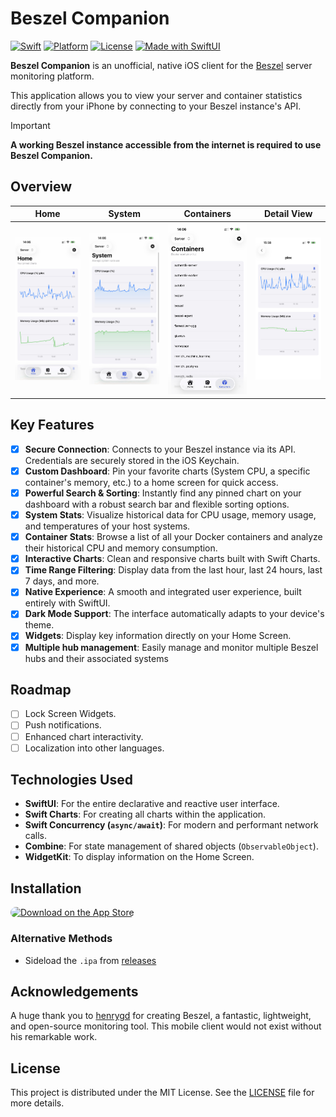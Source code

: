 # Beszel Companion

[![Swift](https://img.shields.io/badge/Swift-5.9-orange.svg?logo=swift)](https://swift.org)
[![Platform](https://img.shields.io/badge/Platform-iOS%2017%2B-blue.svg)](https://developer.apple.com/ios/)
[![License](https://img.shields.io/github/license/Loriage/Beszel-Swift-App?color=%239944ee)](./LICENSE)
[![Made with SwiftUI](https://img.shields.io/badge/Made%20with-SwiftUI-blue.svg?logo=swift)](https://developer.apple.com/xcode/swiftui/)

**Beszel Companion** is an unofficial, native iOS client for the [Beszel](https://github.com/henrygd/beszel) server monitoring platform.

This application allows you to view your server and container statistics directly from your iPhone by connecting to your Beszel instance's API.

> [!IMPORTANT]  
> **A working Beszel instance accessible from the internet is required to use Beszel Companion.**

## Overview

|                                                 Home                                                 |                                                 System                                                 |                                                 Containers                                                 |                                               Detail View                                               |
| :--------------------------------------------------------------------------------------------------: | :----------------------------------------------------------------------------------------------------: | :--------------------------------------------------------------------------------------------------------: | :-----------------------------------------------------------------------------------------------------: |
| <img src="https://github.com/Loriage/Beszel-Swift-App/blob/main/screenshots/home.jpg" width="200" /> | <img src="https://github.com/Loriage/Beszel-Swift-App/blob/main/screenshots/system.jpg" width="200" /> | <img src="https://github.com/Loriage/Beszel-Swift-App/blob/main/screenshots/containers.jpg" width="200" /> | <img src="https://github.com/Loriage/Beszel-Swift-App/blob/main/screenshots/details.jpg" width="200" /> |

## Key Features

-   [x] **Secure Connection**: Connects to your Beszel instance via its API. Credentials are securely stored in the iOS Keychain.
-   [x] **Custom Dashboard**: Pin your favorite charts (System CPU, a specific container's memory, etc.) to a home screen for quick access.
-   [x] **Powerful Search & Sorting**: Instantly find any pinned chart on your dashboard with a robust search bar and flexible sorting options.
-   [x] **System Stats**: Visualize historical data for CPU usage, memory usage, and temperatures of your host systems.
-   [x] **Container Stats**: Browse a list of all your Docker containers and analyze their historical CPU and memory consumption.
-   [x] **Interactive Charts**: Clean and responsive charts built with Swift Charts.
-   [x] **Time Range Filtering**: Display data from the last hour, last 24 hours, last 7 days, and more.
-   [x] **Native Experience**: A smooth and integrated user experience, built entirely with SwiftUI.
-   [x] **Dark Mode Support**: The interface automatically adapts to your device's theme.
-   [x] **Widgets**: Display key information directly on your Home Screen.
-   [x] **Multiple hub management**: Easily manage and monitor multiple Beszel hubs and their associated systems

## Roadmap

-   [ ] Lock Screen Widgets.
-   [ ] Push notifications.
-   [ ] Enhanced chart interactivity.
-   [ ] Localization into other languages.

## Technologies Used

-   **SwiftUI**: For the entire declarative and reactive user interface.
-   **Swift Charts**: For creating all charts within the application.
-   **Swift Concurrency (`async/await`)**: For modern and performant network calls.
-   **Combine**: For state management of shared objects (`ObservableObject`).
-   **WidgetKit**: To display information on the Home Screen.

## Installation

<a href="https://apps.apple.com/us/app/beszel/id6747600765"><img src="https://tools.applemediaservices.com/api/badges/download-on-the-app-store/black/en-us?size=250x83&amp;releaseDate=1712361600" alt="Download on the App Store" style="border-radius: 13px; width: 200px; height: 66px;"></a>

### Alternative Methods

-   Sideload the `.ipa` from [releases](https://github.com/Loriage/Beszel-Swift-App/releases/latest)

## Acknowledgements

A huge thank you to [henrygd](https://github.com/henrygd) for creating Beszel, a fantastic, lightweight, and open-source monitoring tool. This mobile client would not exist without his remarkable work.

## License

This project is distributed under the MIT License. See the [LICENSE](./LICENSE) file for more details.
